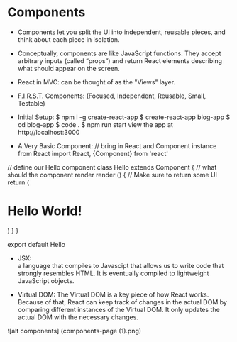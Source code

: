 # Components

- Components let you split the UI into independent, reusable pieces, and think about each piece in isolation.
- Conceptually, components are like JavaScript functions. They accept arbitrary inputs (called “props”) and return React elements describing what should appear on the screen.
- React in MVC: can be thought of as the "Views" layer.
- F.I.R.S.T. Components:
  (Focused, Independent, Reusable, Small, Testable)

- Initial Setup:
$ npm i -g create-react-app
$ create-react-app blog-app
$ cd blog-app
$ code .
$ npm run start
view the app at http://localhost:3000

- A Very Basic Component:
// bring in React and Component instance from React
import React, {Component} from 'react'

// define our Hello component
class Hello extends Component {
  // what should the component render
  render () {
    // Make sure to return some UI
    return (
      <h1>Hello World!</h1>
    )
  }
}

export default Hello

- JSX:  
a language that compiles to Javascipt that allows us to write code that strongly resembles HTML. It is eventually compiled to lightweight JavaScript objects.

- Virtual DOM:
The Virtual DOM is a key piece of how React works.
Because of that, React can keep track of changes in the actual DOM by comparing different instances of the Virtual DOM.
It only updates the actual DOM with the necessary changes.

![alt components] (components-page (1).png)
